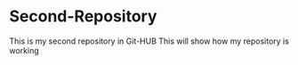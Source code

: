 # Second-Repository
This is my second repository in Git-HUB
This will show how my repository is working
